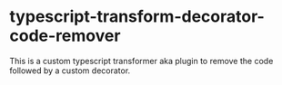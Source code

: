 # typescript-transform-decorator-code-remover
This is a custom typescript transformer aka plugin to remove the code followed by a custom decorator.
